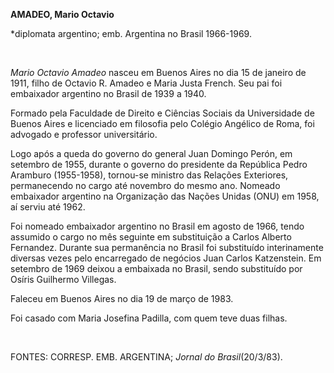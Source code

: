 **AMADEO, Mario Octavio**

\*diplomata argentino; emb. Argentina no Brasil 1966-1969.

 

*Mario Octavio Amadeo* nasceu em Buenos Aires no dia 15 de janeiro de
1911, filho de Octavio R. Amadeo e Maria Justa French. Seu pai foi
embaixador argentino no Brasil de 1939 a 1940.

Formado pela Faculdade de Direito e Ciências Sociais da Universidade de
Buenos Aires e licenciado em filosofia pelo Colégio Angélico de Roma,
foi advogado e professor universitário.

Logo após a queda do governo do general Juan Domingo Perón, em setembro
de 1955, durante o governo do presidente da República Pedro Aramburo
(1955-1958), tornou-se ministro das Relações Exteriores, permanecendo no
cargo até novembro do mesmo ano. Nomeado embaixador argentino na
Organização das Nações Unidas (ONU) em 1958, aí serviu até 1962.

Foi nomeado embaixador argentino no Brasil em agosto de 1966, tendo
assumido o cargo no mês seguinte em substituição a Carlos Alberto
Fernandez. Durante sua permanência no Brasil foi substituído
interinamente diversas vezes pelo encarregado de negócios Juan Carlos
Katzenstein. Em setembro de 1969 deixou a embaixada no Brasil, sendo
substituído por Osíris Guilhermo Villegas.

Faleceu em Buenos Aires no dia 19 de março de 1983.

Foi casado com Maria Josefina Padilla, com quem teve duas filhas.

 

FONTES: CORRESP. EMB. ARGENTINA; *Jornal do Brasil*(20/3/83).

 
